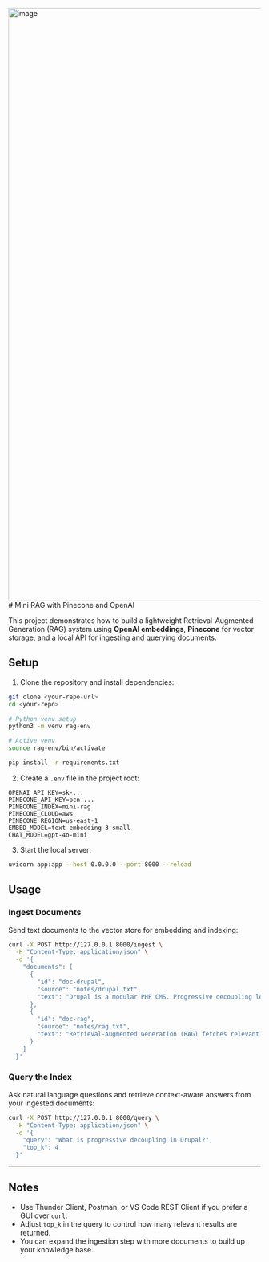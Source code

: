 <img width="1978" height="1181" alt="image" src="https://github.com/user-attachments/assets/73909975-9192-484b-bb86-8789527662b1" /># Mini RAG with Pinecone and OpenAI

This project demonstrates how to build a lightweight Retrieval-Augmented Generation (RAG) system using **OpenAI embeddings**, **Pinecone** for vector storage, and a local API for ingesting and querying documents.

## Setup

1. Clone the repository and install dependencies:

```bash
git clone <your-repo-url>
cd <your-repo>

# Python venv setup 
python3 -m venv rag-env

# Active venv
source rag-env/bin/activate   

pip install -r requirements.txt
```

2. Create a `.env` file in the project root:

```env
OPENAI_API_KEY=sk-...
PINECONE_API_KEY=pcn-...
PINECONE_INDEX=mini-rag
PINECONE_CLOUD=aws
PINECONE_REGION=us-east-1
EMBED_MODEL=text-embedding-3-small
CHAT_MODEL=gpt-4o-mini
```

3. Start the local server:

```bash
uvicorn app:app --host 0.0.0.0 --port 8000 --reload
```


## Usage

### Ingest Documents

Send text documents to the vector store for embedding and indexing:

```bash
curl -X POST http://127.0.0.1:8000/ingest \
  -H "Content-Type: application/json" \
  -d '{
    "documents": [
      {
        "id": "doc-drupal",
        "source": "notes/drupal.txt",
        "text": "Drupal is a modular PHP CMS. Progressive decoupling lets you enhance specific sections with React or Vue while keeping editorial UX."
      },
      {
        "id": "doc-rag",
        "source": "notes/rag.txt",
        "text": "Retrieval-Augmented Generation (RAG) fetches relevant chunks from a vector database and feeds them to an LLM to ground answers."
      }
    ]
  }'
```


### Query the Index

Ask natural language questions and retrieve context-aware answers from your ingested documents:

```bash
curl -X POST http://127.0.0.1:8000/query \
  -H "Content-Type: application/json" \
  -d '{
    "query": "What is progressive decoupling in Drupal?",
    "top_k": 4
  }'
```


***

## Notes

- Use Thunder Client, Postman, or VS Code REST Client if you prefer a GUI over `curl`.
- Adjust `top_k` in the query to control how many relevant results are returned.
- You can expand the ingestion step with more documents to build up your knowledge base.


